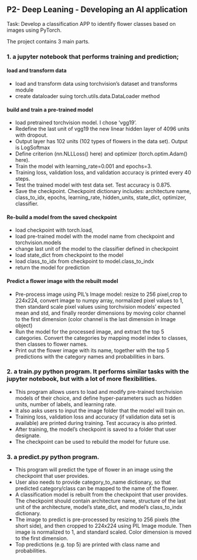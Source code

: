 ## P2- Deep Leaning - Developing an AI application
Task: Develop a classification APP to identify flower classes based on images using PyTorch. <br>

The project contains 3 main parts. 
### 1. a jupyter notebook that performs training and prediction; 
#### load and transform data
-	load and transform data using torchvision’s dataset and transforms module
-	create dataloader suing torch.utils.data.DataLoader method
#### build and train a pre-trained model
 - load pretrained torchvision model. I chose ‘vgg19’. 
- Redefine the last unit of vgg19 the new linear hidden layer of 4096 units with dropout.
- Output layer has 102 units (102 types of flowers in the data set). Output is LogSoftmax
- Define criterion (nn.NLLLoss() here) and optimizer (torch.optim.Adam() here). 
- Train the model with learning_rate=0.001 and epochs=3.
- Training loss, validation loss, and validation accuracy is printed every 40 steps.
- Test the trained model with test data set. Test accuracy is 0.875.
- Save the checkpoint. Checkpoint dictionary includes: architecture name, class_to_idx, epochs, learning_rate, hidden_units, state_dict, optimizer, classifier.
#### Re-build a model from the saved checkpoint
- load checkpoint with torch.load,
- load pre-trained model with the model name from checkpoint and torchvision.models
- change last unit of the model to the classifier defined in checkpoint
- load state_dict from checkpoint to the model
- load class_to_idx from checkpoint to model.class_to_indx
- return the model for prediction
#### Predict a flower image with the rebuilt model
- Pre-process image using PIL’s Image model:  resize to 256 pixel,crop to 224x224, convert image to numpy array, normalized pixel values to 1, then standard scale pixel values using torchvision models’ expected mean and std, and finally reorder dimensions by moving color channel to the first dimension (color channel is the last dimension in Image object)
- Run the model for the processed image, and extract the top 5 categories. Convert the categories by mapping model index to classes, then classes to flower names. 
- Print out the flower image with its name, together with the top 5 predictions with the category names and probabilities in bars. 
### 2. a train.py python program. It performs similar tasks with the jupyter notebook, but with a lot of more flexibilities. 
- This program allows users to load and modify pre-trained torchvision models of their choice, and define hyper-parameters such as hidden units, number of labels, and learning rate. 
- It also asks users to input the image folder that the model will train on.
- Training loss, validation loss and accuracy (if validation data set is available) are printed during training. Test accuracy is also printed. 
- After training, the model’s checkpoint is saved to a folder that user designate. 
- The checkpoint can be used to rebuild the model for future use.
### 3. a predict.py python program. 
- This program will predict the type of flower in an image using the checkpoint that user provides.
- User also needs to provide category_to_name dictionary, so that predicted category/class can be mapped to the name of the flower. 
- A classification model is rebuilt from the checkpoint that user provides. The checkpoint should contain architecture name, structure of the last unit of the architecture, model’s state_dict, and model’s class_to_indx dictionary. 
- The image to predict is pre-processed by resizing to 256 pixels (the short side), and then cropped to 224x224 using PIL Image module. Then image is normalized to 1, and standard scaled. Color dimension is moved to the first dimension. 
- Top predictions (e.g. top 5) are printed with class name and probabilities.

